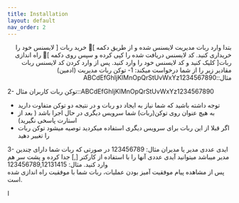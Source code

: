 ```yaml
---
title: Installation
layout: default
nav_order: 2
---
```

<p dir="rtl">
بتدا وارد ربات مدیریت لایسنس شده و از طریق دکمه ]🛒 خرید ربات [ لایسنس خود را خریداری کنید.
کد لایسنس دریافت شده را کپی کرده و سپس روی دکمه ]🔑 راه اندازی ربات[ کلیک کنید و کد لایسنس خود را وارد کنید.
پس از وارد کردن کد لایسنس ربات مقادیر زیر را از شما درخواست میکند:
1-	توکن ربات مدیریت (ادمین)
مثال::ABCdEfGhIjKlMnOpQrStUvWxYz1234567890

2-	توکن ربات کاربران
مثال::ABCdEfGhIjKlMnOpQrStUvWxYz1234567890
-	توجه داشته باشید که شما نیاز به ایجاد دو ربات و در نتیجه دو توکن متفاوت دارید
-	به هیچ عنوان روی توکن(ربات) شما سرویس دیگری در حال اجرا باشد ( بعد از استارت پاسخی نگیرید)
-	 اگر قبلا از این ربات برای سرویس دیگری استفاده میکردید توصیه میشود توکن ربات را تغییر دهید 

3-	ایدی عددی مدیر یا مدیران
مثال: 123456789 
در صورتی که ربات شما دارای چندین مدیر میباشد میتوانید آیدی عددی آنها را با استفاده از کارکتر [,] جدا کرده و پشت سر هم وارد کنید.
مثال: 123456789,12131415	
پس از مشاهده پیام موفقیت آمیز بودن عملیات، ربات شما با موفقیت راه اندازی شده است.

</p>

ا
